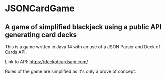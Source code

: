 # JSONCardGame
## A game of simplified blackjack using a public API generating card decks
This is a game written in Java 14 with an use of a JSON Parser and Deck of Cards API.

Link to API: https://deckofcardsapi.com/

Rules of the game are simplified as it's only a prove of concept.
